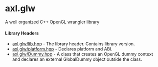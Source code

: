 # axl.glw
A well organized C++ OpenGL wrangler library

#### Library Headers
- [axl.glw/lib.hpp](/include/axl.glw/lib.hpp) - The library header. Contains library version.
- [axl.glw/platform.hpp](/include/axl.glw/platform.hpp) - Declares platform and ABI.
- [axl.glw/Dummy.hpp](/include/axl.glw/Dummy.hpp) - A class that creates an OpenGL dummy context and declares an external GlobalDummy object outside the class.